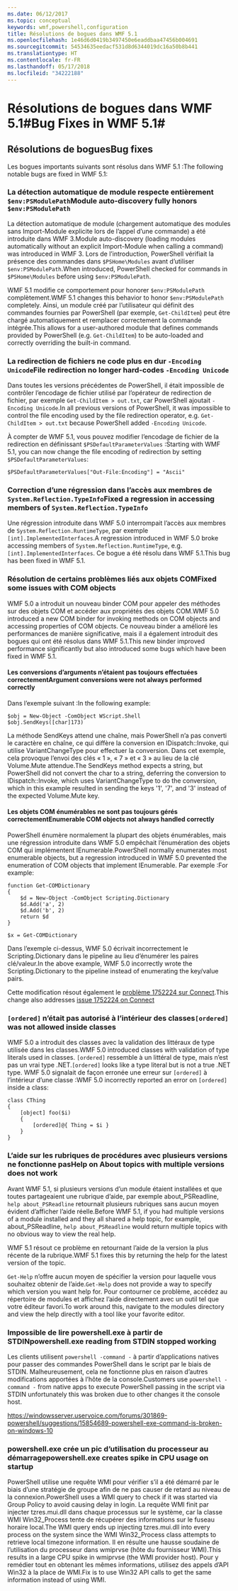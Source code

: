 ```yaml
---
ms.date: 06/12/2017
ms.topic: conceptual
keywords: wmf,powershell,configuration
title: Résolutions de bogues dans WMF 5.1
ms.openlocfilehash: 1e46d6d0419b3497450e6eaddbaa47456b004691
ms.sourcegitcommit: 54534635eedacf531d8d6344019dc16a50b8b441
ms.translationtype: HT
ms.contentlocale: fr-FR
ms.lasthandoff: 05/17/2018
ms.locfileid: "34222188"
---
```

# <a name="bug-fixes-in-wmf-51"></a><span data-ttu-id="a21ff-103">Résolutions de bogues dans WMF 5.1#</span><span class="sxs-lookup"><span data-stu-id="a21ff-103">Bug Fixes in WMF 5.1#</span></span>

## <a name="bug-fixes"></a><span data-ttu-id="a21ff-104">Résolutions de bogues</span><span class="sxs-lookup"><span data-stu-id="a21ff-104">Bug fixes</span></span> ##

<span data-ttu-id="a21ff-105">Les bogues importants suivants sont résolus dans WMF 5.1 :</span><span class="sxs-lookup"><span data-stu-id="a21ff-105">The following notable bugs are fixed in WMF 5.1:</span></span>

### <a name="module-auto-discovery-fully-honors-envpsmodulepath"></a><span data-ttu-id="a21ff-106">La détection automatique de module respecte entièrement `$env:PSModulePath`</span><span class="sxs-lookup"><span data-stu-id="a21ff-106">Module auto-discovery fully honors `$env:PSModulePath`</span></span> ###

<span data-ttu-id="a21ff-107">La détection automatique de module (chargement automatique des modules sans Import-Module explicite lors de l’appel d’une commande) a été introduite dans WMF 3.</span><span class="sxs-lookup"><span data-stu-id="a21ff-107">Module auto-discovery (loading modules automatically without an explicit Import-Module when calling a command) was introduced in WMF 3.</span></span>
<span data-ttu-id="a21ff-108">Lors de l’introduction, PowerShell vérifiait la présence des commandes dans `$PSHome\Modules` avant d’utiliser `$env:PSModulePath`.</span><span class="sxs-lookup"><span data-stu-id="a21ff-108">When introduced, PowerShell checked for commands in `$PSHome\Modules` before using `$env:PSModulePath`.</span></span>

<span data-ttu-id="a21ff-109">WMF 5.1 modifie ce comportement pour honorer `$env:PSModulePath` complètement.</span><span class="sxs-lookup"><span data-stu-id="a21ff-109">WMF 5.1 changes this behavior to honor `$env:PSModulePath` completely.</span></span>
<span data-ttu-id="a21ff-110">Ainsi, un module créé par l’utilisateur qui définit des commandes fournies par PowerShell (par exemple, `Get-ChildItem`) peut être chargé automatiquement et remplacer correctement la commande intégrée.</span><span class="sxs-lookup"><span data-stu-id="a21ff-110">This allows for a user-authored module that defines commands provided by PowerShell (e.g. `Get-ChildItem`) to be auto-loaded and correctly overriding the built-in command.</span></span>

### <a name="file-redirection-no-longer-hard-codes--encoding-unicode"></a><span data-ttu-id="a21ff-111">La redirection de fichiers ne code plus en dur `-Encoding Unicode`</span><span class="sxs-lookup"><span data-stu-id="a21ff-111">File redirection no longer hard-codes `-Encoding Unicode`</span></span> ###

<span data-ttu-id="a21ff-112">Dans toutes les versions précédentes de PowerShell, il était impossible de contrôler l’encodage de fichier utilisé par l’opérateur de redirection de fichier, par exemple `Get-ChildItem > out.txt`, car PowerShell ajoutait `-Encoding Unicode`.</span><span class="sxs-lookup"><span data-stu-id="a21ff-112">In all previous versions of PowerShell, it was impossible to control the file encoding used by the file redirection operator, e.g. `Get-ChildItem > out.txt` because PowerShell added `-Encoding Unicode`.</span></span>

<span data-ttu-id="a21ff-113">À compter de WMF 5.1, vous pouvez modifier l’encodage de fichier de la redirection en définissant `$PSDefaultParameterValues` :</span><span class="sxs-lookup"><span data-stu-id="a21ff-113">Starting with WMF 5.1, you can now change the file encoding of redirection by setting `$PSDefaultParameterValues`:</span></span>

```
$PSDefaultParameterValues["Out-File:Encoding"] = "Ascii"
```

### <a name="fixed-a-regression-in-accessing-members-of-systemreflectiontypeinfo"></a><span data-ttu-id="a21ff-114">Correction d’une régression dans l’accès aux membres de `System.Reflection.TypeInfo`</span><span class="sxs-lookup"><span data-stu-id="a21ff-114">Fixed a regression in accessing members of `System.Reflection.TypeInfo`</span></span> ###

<span data-ttu-id="a21ff-115">Une régression introduite dans WMF 5.0 interrompait l’accès aux membres de `System.Reflection.RuntimeType`, par exemple `[int].ImplementedInterfaces`.</span><span class="sxs-lookup"><span data-stu-id="a21ff-115">A regression introduced in WMF 5.0 broke accessing members of `System.Reflection.RuntimeType`, e.g. `[int].ImplementedInterfaces`.</span></span>
<span data-ttu-id="a21ff-116">Ce bogue a été résolu dans WMF 5.1.</span><span class="sxs-lookup"><span data-stu-id="a21ff-116">This bug has been fixed in WMF 5.1.</span></span>


### <a name="fixed-some-issues-with-com-objects"></a><span data-ttu-id="a21ff-117">Résolution de certains problèmes liés aux objets COM</span><span class="sxs-lookup"><span data-stu-id="a21ff-117">Fixed some issues with COM objects</span></span> ###

<span data-ttu-id="a21ff-118">WMF 5.0 a introduit un nouveau binder COM pour appeler des méthodes sur des objets COM et accéder aux propriétés des objets COM.</span><span class="sxs-lookup"><span data-stu-id="a21ff-118">WMF 5.0 introduced a new COM binder for invoking methods on COM objects and accessing properties of COM objects.</span></span>
<span data-ttu-id="a21ff-119">Ce nouveau binder a amélioré les performances de manière significative, mais il a également introduit des bogues qui ont été résolus dans WMF 5.1.</span><span class="sxs-lookup"><span data-stu-id="a21ff-119">This new binder improved performance significantly but also introduced some bugs which have been fixed in WMF 5.1.</span></span>

#### <a name="argument-conversions-were-not-always-performed-correctly"></a><span data-ttu-id="a21ff-120">Les conversions d’arguments n’étaient pas toujours effectuées correctement</span><span class="sxs-lookup"><span data-stu-id="a21ff-120">Argument conversions were not always performed correctly</span></span> ####

<span data-ttu-id="a21ff-121">Dans l’exemple suivant :</span><span class="sxs-lookup"><span data-stu-id="a21ff-121">In the following example:</span></span>

```
$obj = New-Object -ComObject WScript.Shell
$obj.SendKeys([char]173)
```

<span data-ttu-id="a21ff-122">La méthode SendKeys attend une chaîne, mais PowerShell n’a pas converti le caractère en chaîne, ce qui diffère la conversion en IDispatch::Invoke, qui utilise VariantChangeType pour effectuer la conversion. Dans cet exemple, cela provoque l’envoi des clés « 1 », « 7 » et « 3 » au lieu de la clé Volume.Mute attendue.</span><span class="sxs-lookup"><span data-stu-id="a21ff-122">The SendKeys method expects a string, but PowerShell did not convert the char to a string, deferring the conversion to IDispatch::Invoke, which uses VariantChangeType to do the conversion, which in this example resulted in sending the keys '1', '7', and '3' instead of the expected Volume.Mute key.</span></span>

#### <a name="enumerable-com-objects-not-always-handled-correctly"></a><span data-ttu-id="a21ff-123">Les objets COM énumérables ne sont pas toujours gérés correctement</span><span class="sxs-lookup"><span data-stu-id="a21ff-123">Enumerable COM objects not always handled correctly</span></span> ####

<span data-ttu-id="a21ff-124">PowerShell énumère normalement la plupart des objets énumérables, mais une régression introduite dans WMF 5.0 empêchait l’énumération des objets COM qui implémentent IEnumerable.</span><span class="sxs-lookup"><span data-stu-id="a21ff-124">PowerShell normally enumerates most enumerable objects, but a regression introduced in WMF 5.0 prevented the enumeration of COM objects that implement IEnumerable.</span></span>  <span data-ttu-id="a21ff-125">Par exemple :</span><span class="sxs-lookup"><span data-stu-id="a21ff-125">For example:</span></span>

```
function Get-COMDictionary
{
    $d = New-Object -ComObject Scripting.Dictionary
    $d.Add('a', 2)
    $d.Add('b', 2)
    return $d
}

$x = Get-COMDictionary
```

<span data-ttu-id="a21ff-126">Dans l’exemple ci-dessus, WMF 5.0 écrivait incorrectement le Scripting.Dictionary dans le pipeline au lieu d’énumérer les paires clé/valeur.</span><span class="sxs-lookup"><span data-stu-id="a21ff-126">In the above example, WMF 5.0 incorrectly wrote the Scripting.Dictionary to the pipeline instead of enumerating the key/value pairs.</span></span>

<span data-ttu-id="a21ff-127">Cette modification résout également le [problème 1752224 sur Connect](https://connect.microsoft.com/PowerShell/feedback/details/1752224).</span><span class="sxs-lookup"><span data-stu-id="a21ff-127">This change also addresses [issue 1752224 on Connect](https://connect.microsoft.com/PowerShell/feedback/details/1752224)</span></span>

### <a name="ordered-was-not-allowed-inside-classes"></a><span data-ttu-id="a21ff-128">`[ordered]` n’était pas autorisé à l’intérieur des classes</span><span class="sxs-lookup"><span data-stu-id="a21ff-128">`[ordered]` was not allowed inside classes</span></span> ###

<span data-ttu-id="a21ff-129">WMF 5.0 a introduit des classes avec la validation des littéraux de type utilisée dans les classes.</span><span class="sxs-lookup"><span data-stu-id="a21ff-129">WMF 5.0 introduced classes with validation of type literals used in classes.</span></span>
<span data-ttu-id="a21ff-130">`[ordered]` ressemble à un littéral de type, mais n’est pas un vrai type .NET.</span><span class="sxs-lookup"><span data-stu-id="a21ff-130">`[ordered]` looks like a type literal but is not a true .NET type.</span></span>
<span data-ttu-id="a21ff-131">WMF 5.0 signalait de façon erronée une erreur sur `[ordered]` à l’intérieur d’une classe :</span><span class="sxs-lookup"><span data-stu-id="a21ff-131">WMF 5.0 incorrectly reported an error on `[ordered]` inside a class:</span></span>

```
class CThing
{
    [object] foo($i)
    {
        [ordered]@{ Thing = $i }
    }
}
```


### <a name="help-on-about-topics-with-multiple-versions-does-not-work"></a><span data-ttu-id="a21ff-132">L’aide sur les rubriques de procédures avec plusieurs versions ne fonctionne pas</span><span class="sxs-lookup"><span data-stu-id="a21ff-132">Help on About topics with multiple versions does not work</span></span> ###

<span data-ttu-id="a21ff-133">Avant WMF 5.1, si plusieurs versions d’un module étaient installées et que toutes partageaient une rubrique d’aide, par exemple about_PSReadline, `help about_PSReadline` retournait plusieurs rubriques sans aucun moyen évident d’afficher l’aide réelle.</span><span class="sxs-lookup"><span data-stu-id="a21ff-133">Before WMF 5.1, if you had multiple versions of a module installed and they all shared a help topic, for example, about_PSReadline, `help about_PSReadline` would return multiple topics with no obvious way to view the real help.</span></span>

<span data-ttu-id="a21ff-134">WMF 5.1 résout ce problème en retournant l’aide de la version la plus récente de la rubrique.</span><span class="sxs-lookup"><span data-stu-id="a21ff-134">WMF 5.1 fixes this by returning the help for the latest version of the topic.</span></span>

<span data-ttu-id="a21ff-135">`Get-Help` n’offre aucun moyen de spécifier la version pour laquelle vous souhaitez obtenir de l’aide.</span><span class="sxs-lookup"><span data-stu-id="a21ff-135">`Get-Help` does not provide a way to specify which version you want help for.</span></span>
<span data-ttu-id="a21ff-136">Pour contourner ce problème, accédez au répertoire de modules et affichez l’aide directement avec un outil tel que votre éditeur favori.</span><span class="sxs-lookup"><span data-stu-id="a21ff-136">To work around this, navigate to the modules directory and view the help directly with a tool like your favorite editor.</span></span>

### <a name="powershellexe-reading-from-stdin-stopped-working"></a><span data-ttu-id="a21ff-137">Impossible de lire powershell.exe à partir de STDIN</span><span class="sxs-lookup"><span data-stu-id="a21ff-137">powershell.exe reading from STDIN stopped working</span></span>

<span data-ttu-id="a21ff-138">Les clients utilisent `powershell -command -` à partir d’applications natives pour passer des commandes PowerShell dans le script par le biais de STDIN. Malheureusement, cela ne fonctionne plus en raison d’autres modifications apportées à l’hôte de la console.</span><span class="sxs-lookup"><span data-stu-id="a21ff-138">Customers use `powershell -command -` from native apps to execute PowerShell passing in the script via STDIN unfortunately this was broken due to other changes it the console host.</span></span>

https://windowsserver.uservoice.com/forums/301869-powershell/suggestions/15854689-powershell-exe-command-is-broken-on-windows-10

### <a name="powershellexe-creates-spike-in-cpu-usage-on-startup"></a><span data-ttu-id="a21ff-139">powershell.exe crée un pic d’utilisation du processeur au démarrage</span><span class="sxs-lookup"><span data-stu-id="a21ff-139">powershell.exe creates spike in CPU usage on startup</span></span>

<span data-ttu-id="a21ff-140">PowerShell utilise une requête WMI pour vérifier s’il a été démarré par le biais d’une stratégie de groupe afin de ne pas causer de retard au niveau de la connexion.</span><span class="sxs-lookup"><span data-stu-id="a21ff-140">PowerShell uses a WMI query to check if it was started via Group Policy to avoid causing delay in login.</span></span>
<span data-ttu-id="a21ff-141">La requête WMI finit par injecter tzres.mui.dll dans chaque processus sur le système, car la classe WMI Win32_Process tente de récupérer des informations sur le fuseau horaire local.</span><span class="sxs-lookup"><span data-stu-id="a21ff-141">The WMI query ends up injecting tzres.mui.dll into every process on the system since the WMI Win32_Process class attempts to retrieve local timezone information.</span></span>
<span data-ttu-id="a21ff-142">Il en résulte une hausse soudaine de l’utilisation du processeur dans wmiprvse (hôte du fournisseur WMI).</span><span class="sxs-lookup"><span data-stu-id="a21ff-142">This results in a large CPU spike in wmiprvse (the WMI provider host).</span></span>
<span data-ttu-id="a21ff-143">Pour y remédier tout en obtenant les mêmes informations, utilisez des appels d’API Win32 à la place de WMI.</span><span class="sxs-lookup"><span data-stu-id="a21ff-143">Fix is to use Win32 API calls to get the same information instead of using WMI.</span></span>
